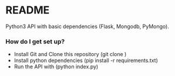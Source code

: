 
# README #

Python3 API with basic dependencies (Flask, Mongodb, PyMongo).

### How do I get set up? ###
* Install Git and Clone this repository (git clone <clone utl>)
* Install python dependencies (pip install -r requirements.txt)
* Run the API with (python index.py)